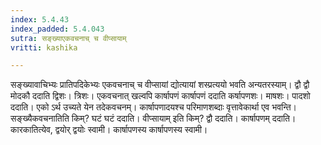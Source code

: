 ```yaml
---
index: 5.4.43
index_padded: 5.4.043
sutra: सङ्ख्याएकवचनाच् च वीप्सायाम्
vritti: kashika

---
```

सङ्ख्यावाचिभ्यः प्रातिपदिकेभ्यः एकवचनाच् च वीप्सायां द्योत्यायां शस्प्रत्ययो भवति अन्यतरस्याम्। द्वौ द्वौ मोदकौ ददाति द्विशः। त्रिशः। एकवचनात् खल्वपि कार्षापणं कार्षापणं ददाति कर्षापणशः। माषशः। पादशो ददाति। एको ऽर्थ उच्यते येन तदेकवचनम्। कार्षापणादयश्च परिमाणशब्दाः वृत्तावेकार्था एव भवन्ति। सङ्ख्यैकवचनातिति किम्? घटं घटं ददाति। वीप्सायाम् इति किम्? द्वौ ददाति। कार्षापणम् ददाति। कारकातित्येव, द्वयोर् द्वयोः स्वामी। कार्षापणस्य कार्षापणस्य स्वामी।